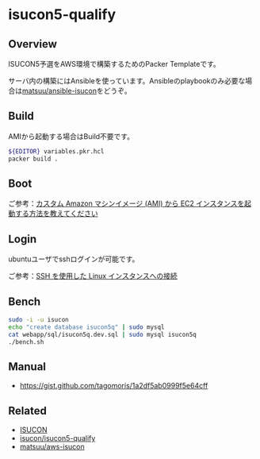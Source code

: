 # isucon5-qualify

## Overview

ISUCON5予選をAWS環境で構築するためのPacker Templateです。


サーバ内の構築にはAnsibleを使っています。Ansibleのplaybookのみ必要な場合は[matsuu/ansible-isucon](https://github.com/matsuu/ansible-isucon)をどうぞ。

## Build

AMIから起動する場合はBuild不要です。

```sh
${EDITOR} variables.pkr.hcl
packer build .
```

## Boot

ご参考：[カスタム Amazon マシンイメージ (AMI) から EC2 インスタンスを起動する方法を教えてください](https://aws.amazon.com/jp/premiumsupport/knowledge-center/launch-instance-custom-ami/)

## Login

ubuntuユーザでsshログインが可能です。

ご参考：[SSH を使用した Linux インスタンスへの接続](https://docs.aws.amazon.com/ja_jp/AWSEC2/latest/UserGuide/AccessingInstancesLinux.html)

## Bench

```sh
sudo -i -u isucon
echo "create database isucon5q" | sudo mysql
cat webapp/sql/isucon5q.dev.sql | sudo mysql isucon5q
./bench.sh
```

## Manual

* https://gist.github.com/tagomoris/1a2df5ab0999f5e64cff

## Related

* [ISUCON](https://isucon.net/)
* [isucon/isucon5-qualify](https://github.com/isucon/isucon5-qualify)
* [matsuu/aws-isucon](https://github.com/matsuu/aws-isucon)
